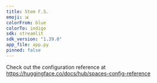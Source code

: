 ```yaml
---
title: Stem F.S.
emoji: 📊
colorFrom: blue
colorTo: indigo
sdk: streamlit
sdk_version: "1.39.0"
app_file: app.py
pinned: false
---
```


Check out the configuration reference at https://huggingface.co/docs/hub/spaces-config-reference